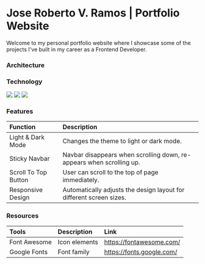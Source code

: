 # Jose Roberto V. Ramos | Portfolio Website

Welcome to my personal portfolio website where I showcase some of the projects I've built in my career as a Frontend Developer.

### Architecture

### Technology

<img src="https://img.shields.io/badge/HTML5-E34F26?style=for-the-badge&logo=html5&logoColor=white"> <img src="https://img.shields.io/badge/SASS-hotpink.svg?style=for-the-badge&logo=SASS&logoColor=white" /> <img src="https://img.shields.io/badge/JavaScript-F7DF1E?style=for-the-badge&logo=javascript&logoColor=black">

### Features

| Function             | Description                                                          |
| :------------------- | :------------------------------------------------------------------- |
| Light & Dark Mode    | Changes the theme to light or dark mode.                             |
| Sticky Navbar        | Navbar disappears when scrolling down, re-appears when scrolling up. |
| Scroll To Top Button | User can scroll to the top of page immediately.                      |
| Responsive Design    | Automatically adjusts the design layout for different screen sizes.  |

### Resources

| Tools        | Description   | Link                      |
| :----------- | :------------ | :------------------------ |
| Font Awesome | Icon elements | https://fontawesome.com/  |
| Google Fonts | Font family   | https://fonts.google.com/ |
